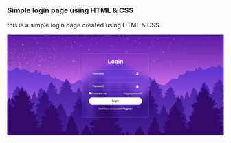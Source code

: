 ### Simple login page using HTML & CSS

this is a simple login page created using HTML & CSS.

<img src="assets/demo.jpg" />